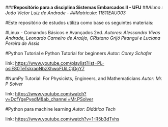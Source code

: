 ###**Repositório para a disciplina Sistemas Embarcados II - UFU**
##*Aluno : João Victor Luiz de Andrade - ##Matricula: 11811EAU003*

#Este repositório de estudos  utiliza como base os seguintes materiais:

#Linux - Comandos Básicos e Avançados 2ed.
*Autores: Alessandro Vivas Andrade, Leonardo Carneiro de Araújo, CRistano Grijó Pitangui e Luciana Pereira de Assis*

#Python Tutorial e Python Tutorial for beginners
*Autor: Corey Schafer*

link: https://www.youtube.com/playlist?list=PL-osiE80TeTskrapNbzXhwoFUiLCjGgY7

#NumPy Tutorial: For Physicists, Engineers, and Mathematicians
*Autor: Mr. P Solver*

link: https://www.youtube.com/watch?v=DcfYgePyedM&ab_channel=Mr.PSolver

#Python para machine learning
*Autor: Didática Tech*

link: https://www.youtube.com/watch?v=1-R5b3dTvhs
